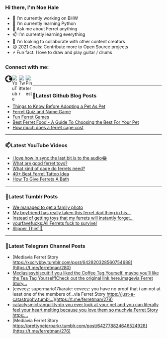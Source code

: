 ### Hi there, I'm Noe Hale

- 🔭 I’m currently working on BHW
- 🌱 I’m currently learning Python
- 💬 Ask me about Ferret anything
- 📫 I’m currently learning everything
- 🔭 I’m looking to collaborate with other content creators
- 😄 2021 Goals: Contribute more to Open Source projects
- ⚡ Fun fact: I love to draw and play guitar / drums

### Connect with me:

[<img align="left" alt="ferretvoice.com" width="22px" src="https://raw.githubusercontent.com/iconic/open-iconic/master/svg/globe.svg" />](https://ferretvoice.com)
[<img align="left" alt="YouTube" width="22px" src="https://cdn.jsdelivr.net/npm/simple-icons@v3/icons/youtube.svg" />](https://www.youtube.com/channel/UCk665XTfaMLVwFVWUmgnDiw)
[<img align="left" alt="Twitter" width="22px" src="https://cdn.jsdelivr.net/npm/simple-icons@v3/icons/twitter.svg" />](https://twitter.com/voiceferret)
[<img align="left" alt="Pinterest" width="22px" src="https://cdn.jsdelivr.net/npm/simple-icons@v3/icons/pinterest.svg" />](https://www.pinterest.com/voiceferret/)

<br />

---
### 🔭Latest Github Blog Posts
<!-- GITHUB:START -->
- [Things to Know Before Adopting a Pet As Pet](http://noehale.github.io/things-to-know-before-adopting-a-pet-as-pet/)
- [Ferret Quiz and Name Game](http://noehale.github.io/ferret-quiz/)
- [Fun Ferret Games](http://noehale.github.io/fun-ferret-games/)
- [Best Ferret Food - A Guide To Choosing the Best For Your Pet](http://noehale.github.io/best-ferret-food/)
- [How much does a ferret cage cost](http://noehale.github.io/how-much-does-a-ferret-cage-cost/)
<!-- GITHUB:END -->
---
### 📫Latest YouTube Videos

<!-- YOUTUBE:START -->
- [I love how in sync the last bit is to the audio😂](https://www.youtube.com/watch?v=WHBeGHwSlGY)
- [What are good ferret toys?](https://www.youtube.com/watch?v=tPxRilBzc0s)
- [What kind of cage do ferrets need?](https://www.youtube.com/watch?v=xzz6hC3sR5A)
- [40+ Best Ferret Tattoo Idea](https://www.youtube.com/watch?v=KIKqduR6Xcs)
- [How To Give Ferrets A Bath](https://www.youtube.com/watch?v=A0nwywkhTSg)
<!-- YOUTUBE:END -->

---
### 📝Latest Tumblr Posts

<!-- TUMBLR:START -->
- [We managed to get a family photo](https://come-forth-into-the-light.tumblr.com/post/642820372577812480)
- [My boyfriend has really taken this ferret dad thing in his...](https://come-forth-into-the-light.tumblr.com/post/642775047148339200)
- [Instead of getting toys that my ferrets will instantly forget...](https://come-forth-into-the-light.tumblr.com/post/642752481536966657)
- [yourfavefucks:All Ferrets fuck to survive!](https://come-forth-into-the-light.tumblr.com/post/642729793876541440)
- [Slipper Thief 💖](https://come-forth-into-the-light.tumblr.com/post/642684448547192832)
<!-- TUMBLR:END -->
---
### 📝Latest Telegram Channel Posts

<!-- TELEGRAM:START -->
- [Mediavia Ferret Story https://xxcrybby.tumblr.com/post/642820328560754688](https://t.me/ferretman/280)
- [Mediasissybiscuit:If you liked the Coffee Tag Yourself, maybe you’ll like the Tea Tag Yourself!Check out the original link here.imagevia Ferret Story...](https://t.me/ferretman/279)
- [eeveez: supermario17karate: eeveez: you have no proof that i am not at least one of the members of...via Ferret Story https://just-a-catastrophy.tumbl...](https://t.me/ferretman/278)
- [cataclysmictranquility:do you ever look at your pet and you can literally feel your heart melting because you love them so muchvia Ferret Story https:...](https://t.me/ferretman/277)
- [Mediavia Ferret Story https://prettypeterparkr.tumblr.com/post/642778824646524928](https://t.me/ferretman/276)
<!-- TELEGRAM:END -->
